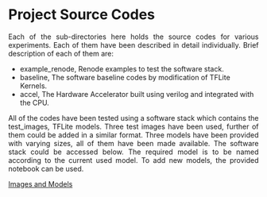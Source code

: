 # Project Source Codes

<p align="justify"> Each of the sub-directories here holds the source codes for various experiments. Each of them have been described in detail individually. Brief description of each of them are: 
 </p>
 
 - example_renode, Renode examples to test the software stack. 
 - baseline, The software baseline codes by modification of TFLite Kernels. 
 - accel, The Hardware Accelerator built using verilog and integrated with the CPU. 

<p align="justify"> All of the codes have been tested using a software stack which contains the test_images, TFLite models. Three test images have been used, further of them could be added in a similar format. 
  Three models have been provided with varying sizes, all of them have been made available. The software stack could be accessed below. The required model is to be named according to the current used model. To add new models, the provided notebook can be used. </p>
  
  [Images and Models](https://github.com/sgauthamr2001/Conv2D_CFU/tree/main/common/src/models/mnist_nn)
  
 
